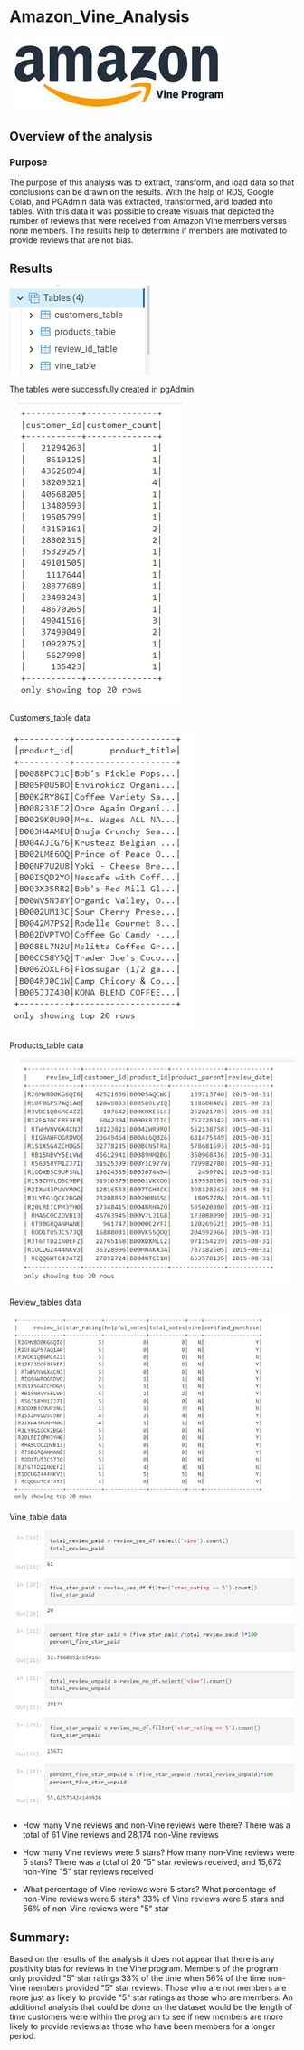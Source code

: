 # Amazon_Vine_Analysis

![](https://github.com/lightbright832/Amazon_Vine_Analysis/blob/main/amazon%20vine.jpg)

## Overview of the analysis
### Purpose
The purpose of this analysis was to extract, transform, and load data so that conclusions can be drawn on the results. With the help of RDS, Google Colab, and PGAdmin data was extracted, transformed, and loaded into tables. With this data it was possible to create visuals that depicted the number of reviews that were received from Amazon Vine members versus none members. The results help to determine if members are motivated to provide reviews that are not bias. 

## Results

![](https://github.com/lightbright832/Amazon_Vine_Analysis/blob/main/tables%20in%20pgadmin.png)

The tables were successfully created in pgAdmin

![](https://github.com/lightbright832/Amazon_Vine_Analysis/blob/main/customers%20table.png)

Customers_table data

![](https://github.com/lightbright832/Amazon_Vine_Analysis/blob/main/products%20table.png)

Products_table data

![](https://github.com/lightbright832/Amazon_Vine_Analysis/blob/main/review%20table.png)

Review_tables data

![](https://github.com/lightbright832/Amazon_Vine_Analysis/blob/main/vine%20table.png)

Vine_table data

![](https://github.com/lightbright832/Amazon_Vine_Analysis/blob/main/vine%20reviews.png)

* How many Vine reviews and non-Vine reviews were there?
There was a total of 61 Vine reviews and 28,174 non-Vine reviews

* How many Vine reviews were 5 stars? How many non-Vine reviews were 5 stars?
There was a total of 20 "5" star reviews received, and 15,672 non-Vine "5" star reviews received

* What percentage of Vine reviews were 5 stars? What percentage of non-Vine reviews were 5 stars?
33% of Vine reviews were 5 stars and 56% of non-Vine reviews were "5" star


## Summary:
Based on the results of the analysis it does not appear that there is any positivity bias for reviews in the Vine program. Members of the program only provided "5" star ratings 33% of the time when 56% of the time non-Vine members provided "5" star reviews. Those who are not members are more just as likely to provide "5" star ratings as those who are members. An additional analysis that could be done on the dataset would be the length of time customers were within the program to see if new members are more likely to provide reviews as those who have been members for a longer period. 

